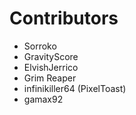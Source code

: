 Contributors
====

- Sorroko
- GravityScore
- ElvishJerrico
- Grim Reaper
- infinikiller64 (PixelToast)
- gamax92
